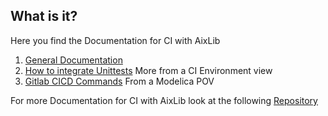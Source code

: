 ## What is it?


Here you find the Documentation for CI with AixLib


1. [General Documentation](https://github.com/RWTH-EBC/AixLib/blob/development/bin/04_Documentation/Documentation_GitLab.md)
2. [How to integrate Unittests](How_to_integrate_new_tests.md) More from a CI Environment view
3. [Gitlab CICD Commands](https://github.com/RWTH-EBC/AixLib/blob/development/bin/04_Documentation/Gitlab_CICD_Commands.md) From a Modelica POV


For more Documentation for CI with AixLib look at the following [Repository](https://git.rwth-aachen.de/EBC/EBC_all/gitlab_ci/templates)
